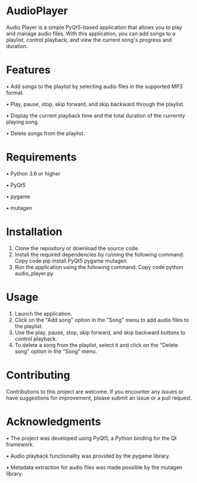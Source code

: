 # AudioPlayer


Audio Player is a simple PyQt5-based application that allows you to play and manage audio files. With this application, you can add songs to a playlist, control playback, and view the current song's progress and duration.

# Features

•	Add songs to the playlist by selecting audio files in the supported MP3 format.

•	Play, pause, stop, skip forward, and skip backward through the playlist.

•	Display the current playback time and the total duration of the currently playing song.

•	Delete songs from the playlist.

# Requirements

•	Python 3.6 or higher

•	PyQt5

•	pygame

•	mutagen

# Installation

1.	Clone the repository or download the source code.
2.	Install the required dependencies by running the following command:
Copy code
pip install PyQt5 pygame mutagen 
3.	Run the application using the following command:
Copy code
python audio_player.py 

# Usage

1.	Launch the application.
2.	Click on the "Add song" option in the "Song" menu to add audio files to the playlist.
3.	Use the play, pause, stop, skip forward, and skip backward buttons to control playback.
4.	To delete a song from the playlist, select it and click on the "Delete song" option in the "Song" menu.

# Contributing

Contributions to this project are welcome. If you encounter any issues or have suggestions for improvement, please submit an issue or a pull request.

# Acknowledgments

•	The project was developed using PyQt5, a Python binding for the Qt framework.

•	Audio playback functionality was provided by the pygame library.

•	Metadata extraction for audio files was made possible by the mutagen library.

